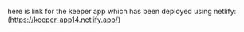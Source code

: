 here is link for the keeper app which has been deployed using netlify:
(https://keeper-app14.netlify.app/)
